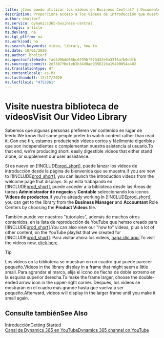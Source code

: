 ```yaml
---
title: ¿Cómo puedo utilizar los vídeos en Business Central? | Documentos de Microsoft
description: Proporciona acceso a los videos de introducción que muestran como realizar tareas comunes.
author: bholtorf
ms.service: dynamics365-business-central
ms.topic: article
ms.devlang: na
ms.tgt_pltfrm: na
ms.workload: na
ms.search.keywords: video, library, how to
ms.date: 10/01/2020
ms.author: bholtorf
ms.openlocfilehash: fad4d9bdd68bc6299bf573432e0a33f6afb0ddfb
ms.sourcegitcommit: 2e7307fbe1eb3b34d0ad9356226a19409054a402
ms.translationtype: HT
ms.contentlocale: es-MX
ms.lasthandoff: 12/17/2020
ms.locfileid: "4752961"
---
```

# <a name="visit-our-video-library"></a><span data-ttu-id="3066c-103">Visite nuestra biblioteca de vídeos</span><span class="sxs-lookup"><span data-stu-id="3066c-103">Visit Our Video Library</span></span>

<span data-ttu-id="3066c-104">Sabemos que algunas personas prefieren ver contenido en lugar de leerlo.</span><span class="sxs-lookup"><span data-stu-id="3066c-104">We know that some people prefer to watch content rather than read it.</span></span> <span data-ttu-id="3066c-105">Con ese fin, estamos produciendo vídeos cortos y fácilmente digeribles que son independientes o complementan nuestra asistencia al usuario.</span><span class="sxs-lookup"><span data-stu-id="3066c-105">To that end, we're producing short, easily digestible videos that either stand alone, or supplement our user assistance.</span></span>  

<span data-ttu-id="3066c-106">Si es nuevo en [!INCLUDE[prod_short](includes/prod_short.md)], puede lanzar los vídeos de introducción desde la página de bienvenida que se muestra.</span><span class="sxs-lookup"><span data-stu-id="3066c-106">If you are new to [!INCLUDE[prod_short](includes/prod_short.md)], you can launch the introduction videos from the welcome page that displays.</span></span> <span data-ttu-id="3066c-107">Si ya está trabajando en [!INCLUDE[prod_short](includes/prod_short.md)], puede acceder a la biblioteca desde las Áreas de tareas **Administrador de negocio** y **Contable** seleccionando los iconos **Vídeos de productos**.</span><span class="sxs-lookup"><span data-stu-id="3066c-107">If you're already working in [!INCLUDE[prod_short](includes/prod_short.md)], you can get to the library from the **Business Manager** and **Accountant** Role Centers by choosing the **Product Videos** tile.</span></span>  

<span data-ttu-id="3066c-108">También puede ver nuestros "tutoriales", además de muchos otros contenidos, en la lista de reproducción de YouTube que hemso creado para [!INCLUDE[prod_short](includes/prod_short.md)].</span><span class="sxs-lookup"><span data-stu-id="3066c-108">You can also view our "how to" videos, plus a lot of other content, on the YouTube playlist that we created for [!INCLUDE[prod_short](includes/prod_short.md)].</span></span> <span data-ttu-id="3066c-109">Para visitar ahora los vídeos, [haga clic aquí](https://go.microsoft.com/fwlink/?linkid=851533).</span><span class="sxs-lookup"><span data-stu-id="3066c-109">To visit the videos now, [click here](https://go.microsoft.com/fwlink/?linkid=851533).</span></span>

> [!Tip]  
> <span data-ttu-id="3066c-110">Los vídeos en la biblioteca se muestran en un cuadro que puede parecer pequeño.</span><span class="sxs-lookup"><span data-stu-id="3066c-110">Videos in the library display in a frame that might seem a little small.</span></span> <span data-ttu-id="3066c-111">Para agrandar el marco, elija el icono de flecha de doble extremo en la esquina superior derecha.</span><span class="sxs-lookup"><span data-stu-id="3066c-111">To make the frame larger, choose the double-ended arrow icon in the upper-right corner.</span></span> <span data-ttu-id="3066c-112">Después, los videos se mostrarán en el cuadro más grande hasta que vuelva a ser pequeño.</span><span class="sxs-lookup"><span data-stu-id="3066c-112">Afterward, videos will display in the larger frame until you make it small again.</span></span>

## <a name="see-also"></a><span data-ttu-id="3066c-113">Consulte también</span><span class="sxs-lookup"><span data-stu-id="3066c-113">See Also</span></span>

[<span data-ttu-id="3066c-114">Introducción</span><span class="sxs-lookup"><span data-stu-id="3066c-114">Getting Started</span></span>](product-get-started.md)  
[<span data-ttu-id="3066c-115">Canal de Dynamics 365 en YouTube</span><span class="sxs-lookup"><span data-stu-id="3066c-115">Dynamics 365 channel on YouTube</span></span>](https://www.youtube.com/channel/UCJGCg4rB3QSs8y_1FquelBQ)  
